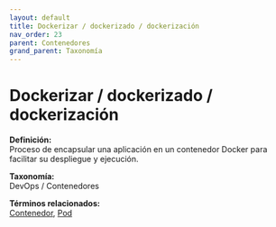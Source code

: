 ```yaml
---
layout: default
title: Dockerizar / dockerizado / dockerización
nav_order: 23
parent: Contenedores
grand_parent: Taxonomía
---
```


# Dockerizar / dockerizado / dockerización

**Definición:**  
Proceso de encapsular una aplicación en un contenedor Docker para facilitar su despliegue y ejecución.

**Taxonomía:**  
DevOps / Contenedores

**Términos relacionados:**  
[Contenedor](https://maleniski.github.io/diccionario-angl-tec-mx/docs/taxonomia/devops-/-contenedores/contenedor.html), [Pod](https://maleniski.github.io/diccionario-angl-tec-mx/docs/taxonomia/devops-/-contenedores/pod.html)
